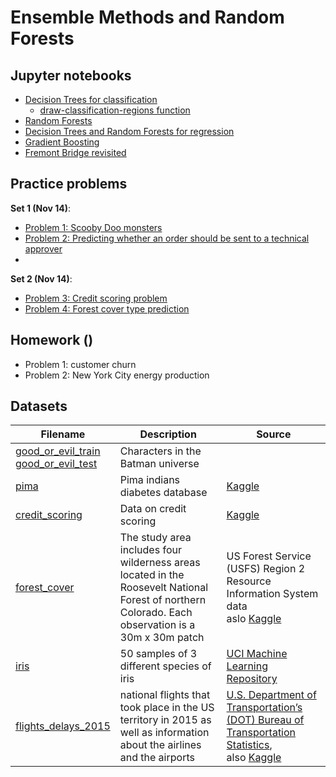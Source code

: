 # Ensemble Methods and Random Forests

## Jupyter notebooks

- [Decision Trees for classification](https://nbviewer.org/github/um-perez-alvaro/Data-Science-Practice/blob/master/Jupyter%20Notebooks/Random%20Forests/notebooks/Classification%20trees.ipynb)
  * [draw-classification-regions function](https://github.com/um-perez-alvaro/Data-Science-Practice/blob/master/Jupyter%20Notebooks/Classification/notebooks/functions.py)
- [Random Forests](https://nbviewer.org/github/um-perez-alvaro/Data-Science-Practice/blob/master/Jupyter%20Notebooks/Random%20Forests/notebooks/Random%20Forests.ipynb)
- [Decision Trees and Random Forests for regression](https://nbviewer.org/github/um-perez-alvaro/Data-Science-Practice/blob/master/Jupyter%20Notebooks/Random%20Forests/notebooks/Trees%20and%20Random%20Forests%20for%20regression.ipynb)
- [Gradient Boosting](https://nbviewer.org/github/um-perez-alvaro/Data-Science-Practice/blob/master/Jupyter%20Notebooks/Random%20Forests/notebooks/Gradient%20Boosting.ipynb)
- [Fremont Bridge revisited](https://nbviewer.org/github/um-perez-alvaro/Data-Science-Practice/blob/master/Jupyter%20Notebooks/Random%20Forests/notebooks/Fremont%20Bridge%20revisited.ipynb)


## Practice problems

**Set 1 (Nov 14)**:
- [Problem 1: Scooby Doo monsters](https://nbviewer.org/github/um-perez-alvaro/Data-Science-Practice/blob/master/Jupyter%20Notebooks/Random%20Forests/practice%20problems/Problem%201.ipynb)
- [Problem 2: Predicting whether an order should be sent to a technical approver](https://nbviewer.org/github/um-perez-alvaro/Data-Science-Practice/blob/master/Jupyter%20Notebooks/Random%20Forests/practice%20problems/Problem%202.ipynb)
- 
**Set 2 (Nov 14)**:
- [Problem 3: Credit scoring problem](https://nbviewer.org/github/um-perez-alvaro/Data-Science-Practice/blob/master/Jupyter%20Notebooks/Random%20Forests/practice%20problems/Problem%203.ipynb)
- [Problem 4: Forest cover type prediction](https://nbviewer.org/github/um-perez-alvaro/Data-Science-Practice/blob/master/Jupyter%20Notebooks/Random%20Forests/practice%20problems/Problem%204.ipynb)

## Homework ()
- Problem 1: customer churn
- Problem 2: New York City energy production
## Datasets

Filename | Description |  Source
--- | --- |  --- 
[good_or_evil_train](https://raw.githubusercontent.com/um-perez-alvaro/Data-Science-Practice/master/Data/good_or_evil_train) <br> [good_or_evil_test](https://raw.githubusercontent.com/um-perez-alvaro/Data-Science-Practice/master/Data/good_or_evil_test) | Characters in the Batman universe | 
[pima](https://raw.githubusercontent.com/um-perez-alvaro/Data-Science-Practice/master/Data/pima.csv) | Pima indians diabetes database | [Kaggle](https://www.kaggle.com/uciml/pima-indians-diabetes-database) |
[credit_scoring](https://raw.githubusercontent.com/um-perez-alvaro/Data-Science-Practice/master/Data/credit_scoring.csv) | Data on credit scoring |   [Kaggle](https://www.kaggle.com/kashnitsky/a5-demo-logit-and-rf-for-credit-scoring)
[forest_cover](https://raw.githubusercontent.com/um-perez-alvaro/Data-Science-Practice/master/Data/forest_cover.csv) | The study area includes four wilderness areas located in the Roosevelt National Forest of northern Colorado. Each observation is a 30m x 30m patch | US Forest Service (USFS) Region 2 Resource Information System data <br> aslo [Kaggle](https://www.kaggle.com/c/forest-cover-type-prediction/data) |
[iris](https://raw.githubusercontent.com/um-perez-alvaro/Data-Science-Practice/master/Data/iris.csv) | 50 samples of 3 different species of iris | [UCI Machine Learning Repository](https://archive.ics.uci.edu/ml/datasets/iris) |
[flights_delays_2015]() | national flights that took place in the US territory in 2015 as well as information about the airlines and the airports |  [U.S. Department of Transportation’s (DOT) Bureau of Transportation Statistics](https://www.bts.gov/), <br> also [Kaggle](https://www.kaggle.com/c/flight-delays-spring-2018)
